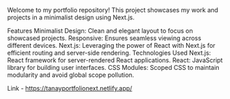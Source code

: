 Welcome to my portfolio repository! This project showcases my work and projects in a minimalist design using Next.js.

Features
Minimalist Design: Clean and elegant layout to focus on showcased projects.
Responsive: Ensures seamless viewing across different devices.
Next.js: Leveraging the power of React with Next.js for efficient routing and server-side rendering.
Technologies Used
Next.js: React framework for server-rendered React applications.
React: JavaScript library for building user interfaces.
CSS Modules: Scoped CSS to maintain modularity and avoid global scope pollution.

Link - https://tanayportfolionext.netlify.app/

